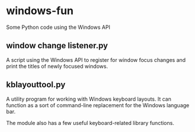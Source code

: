 # windows-fun
Some Python code using the Windows API

## window change listener.py
A script using the Windows API to register for window focus changes and print the
titles of newly focused windows.

## kblayouttool.py
A utility program for working with Windows keyboard layouts. It can function
as a sort of command-line replacement for the Windows language bar.

The module also has a few useful keyboard-related library functions.
